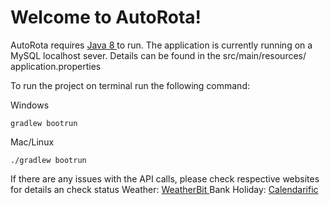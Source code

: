 ﻿# Welcome to AutoRota!



AutoRota requires [Java 8 ](https://www.oracle.com/java/technologies/javase-jdk8-downloads.html) to run.
The application is currently running on a MySQL localhost sever. 
Details can be found in the src/main/resources/ application.properties

To run the project on terminal run the following command:

Windows
```
gradlew bootrun
```

Mac/Linux
```
./gradlew bootrun
```

If there are any issues with the API calls, please check respective websites for details an check status
Weather: [WeatherBit ](https://www.weatherbit.io/)
Bank Holiday:  [Calendarific](https://www.weatherbit.io/)
